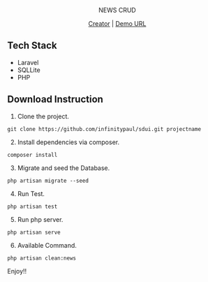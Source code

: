 <p align="center">NEWS CRUD</p>
<p align="center"><a href="https://infinitypaul.medium.com">Creator</a> | <a href="https://marinetask.herokuapp.com/api/position">Demo URL</a></p>

## Tech Stack

* Laravel
* SQLLite
* PHP

## Download Instruction

1. Clone the project.

```
git clone https://github.com/infinitypaul/sdui.git projectname
```


2. Install dependencies via composer.

```
composer install 
```

3. Migrate and seed the Database.

```
php artisan migrate --seed
```

4. Run Test.

```
php artisan test
```

5. Run php server.

```
php artisan serve
```

6. Available Command.

```
php artisan clean:news 
```


Enjoy!!

